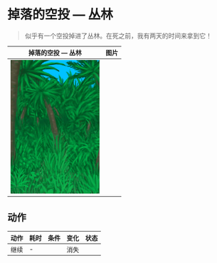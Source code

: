 # 掉落的空投 — 丛林  
> 似乎有一个空投掉进了丛林。在死之前，我有两天的时间来拿到它！  
  
  掉落的空投 — 丛林  |   图片   
 ----  |  ----:   
   |  <img decoding="async" src="Sprite/Jungle.png" href="a.md" style="max-width:300px;max-height:300px;">   
  
## 动作  
动作  |  耗时  |  条件  |  变化  |  状态  
----  |  ----  |  ----  |  ----  |  ----  
继续<br>  |  -  |    |  消失  |    
